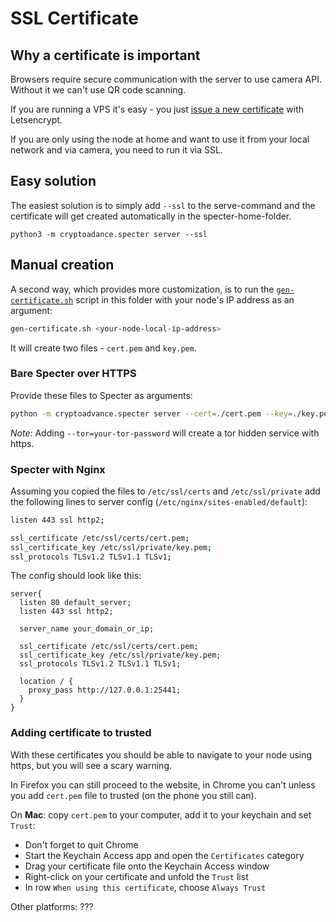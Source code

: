# SSL Certificate
## Why a certificate is important

Browsers require secure communication with the server to use camera API. Without it we can't use QR code scanning.

If you are running a VPS it's easy - you just [issue a new certificate](./reverse-proxy#adding-https) with Letsencrypt.

If you are only using the node at home and want to use it from your local network and via camera, you need to run it via SSL.

## Easy solution

The easiest solution is to simply add `--ssl` to the serve-command and the certificate will get created automatically in the specter-home-folder.
```
python3 -m cryptoadance.specter server --ssl
```

## Manual creation


A second way, which provides more customization, is to run the [`gen-certificate.sh`](gen-certificate.sh) script in this folder with your node's IP address as an argument:

```sh
gen-certificate.sh <your-node-local-ip-address>
```

It will create two files - `cert.pem` and `key.pem`.

### Bare Specter over HTTPS

Provide these files to Specter as arguments:

```sh
python -m cryptoadvance.specter server --cert=./cert.pem --key=./key.pem
```

*Note:* Adding `--tor=your-tor-password` will create a tor hidden service with https.

### Specter with Nginx

Assuming you copied the files to `/etc/ssl/certs` and `/etc/ssl/private` add the following lines to server config (`/etc/nginx/sites-enabled/default`):

```sh
listen 443 ssl http2;

ssl_certificate /etc/ssl/certs/cert.pem;
ssl_certificate_key /etc/ssl/private/key.pem;
ssl_protocols TLSv1.2 TLSv1.1 TLSv1;
```

The config should look like this:

```
server{
  listen 80 default_server;
  listen 443 ssl http2;
  
  server_name your_domain_or_ip;

  ssl_certificate /etc/ssl/certs/cert.pem;
  ssl_certificate_key /etc/ssl/private/key.pem;
  ssl_protocols TLSv1.2 TLSv1.1 TLSv1;

  location / {
    proxy_pass http://127.0.0.1:25441;
  }
}
```

### Adding certificate to trusted

With these certificates you should be able to navigate to your node using https, but you will see a scary warning.

In Firefox you can still proceed to the website, in Chrome you can't unless you add `cert.pem` file to trusted (on the phone you still can).

On **Mac**: copy `cert.pem` to your computer, add it to your keychain and set `Trust`:

- Don't forget to quit Chrome
- Start the Keychain Access app and open the `Certificates` category
- Drag your certificate file onto the Keychain Access window
- Right-click on your certificate and unfold the `Trust` list
- In row `When using this certificate`, choose `Always Trust`

Other platforms: ???
